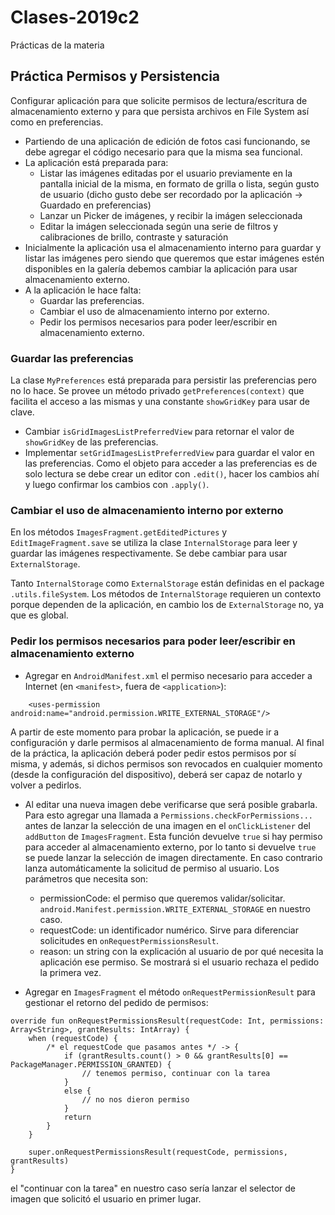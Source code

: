 # Clases-2019c2
Prácticas de la materia

## Práctica Permisos y Persistencia

Configurar aplicación para que solicite permisos de lectura/escritura de almacenamiento externo y para que persista archivos en File System así como en preferencias.
* Partiendo de una aplicación de edición de fotos casi funcionando, se debe agregar el código necesario para que la misma sea funcional.
* La aplicación está preparada para:
  - Listar las imágenes editadas por el usuario previamente en la pantalla inicial de la misma, en formato de grilla o lista, según gusto de usuario (dicho gusto debe ser recordado por la aplicación -> Guardado en preferencias)
  - Lanzar un Picker de imágenes, y recibir la imágen seleccionada
  - Editar la imágen seleccionada según una serie de filtros y calibraciones de brillo, contraste y saturación
* Inicialmente la aplicación usa el almacenamiento interno para guardar y listar las imágenes pero siendo que queremos que estar imágenes estén disponibles en la galería debemos cambiar la aplicación para usar almacenamiento externo.
* A la aplicación le hace falta:
  - Guardar las preferencias.
  - Cambiar el uso de almacenamiento interno por externo.
  - Pedir los permisos necesarios para poder leer/escribir en almacenamiento externo.

### Guardar las preferencias
La clase `MyPreferences` está preparada para persistir las preferencias pero no lo hace. Se provee un método privado `getPreferences(context)` que facilita el acceso a las mismas y una constante `showGridKey` para usar de clave.
* Cambiar `isGridImagesListPreferredView` para retornar el valor de `showGridKey` de las preferencias.
* Implementar `setGridImagesListPreferredView` para guardar el valor en las preferencias.
Como el objeto para acceder a las preferencias es de solo lectura se debe crear un editor con `.edit()`, hacer los cambios ahí y luego confirmar los cambios con `.apply()`.  

### Cambiar el uso de almacenamiento interno por externo

En los métodos `ImagesFragment.getEditedPictures` y `EditImageFragment.save` se utiliza la clase `InternalStorage` para leer y guardar las imágenes respectivamente. Se debe cambiar para usar `ExternalStorage`.

Tanto `InternalStorage` como `ExternalStorage` están definidas en el package `.utils.fileSystem`. Los métodos de `InternalStorage` requieren un contexto porque dependen de la aplicación, en cambio los de `ExternalStorage` no, ya que es global.


### Pedir los permisos necesarios para poder leer/escribir en almacenamiento externo
* Agregar en `AndroidManifest.xml` el permiso necesario para acceder a Internet (en `<manifest>`, fuera de `<application>`):
```
    <uses-permission android:name="android.permission.WRITE_EXTERNAL_STORAGE"/>
```
A partir de este momento para probar la aplicación, se puede ir a configuración y darle permisos al almacenamiento de forma manual. Al final de la práctica, la aplicación deberá poder pedir estos permisos por sí misma, y además, si dichos permisos son revocados en cualquier momento (desde la configuración del dispositivo), deberá ser capaz de notarlo y volver a pedirlos.
* Al editar una nueva imagen debe verificarse que será posible grabarla. Para esto agregar una llamada a ```Permissions.checkForPermissions...``` antes de lanzar la selección de una imagen en el `onClickListener` del `addButton` de `ImagesFragment`. Esta función devuelve `true` si hay permiso para acceder al almacenamiento externo, por lo tanto si devuelve `true` se puede lanzar la selección de imagen directamente. En caso contrario lanza automáticamente la solicitud de permiso al usuario. Los parámetros que necesita son:
    + permissionCode: el permiso que queremos validar/solicitar. `android.Manifest.permission.WRITE_EXTERNAL_STORAGE` en nuestro caso.
    + requestCode: un identificador numérico. Sirve para diferenciar solicitudes en `onRequestPermissionsResult`.
    + reason: un string con la explicación al usuario de por qué necesita la aplicación ese permiso. Se mostrará si el usuario rechaza el pedido la primera vez.

* Agregar en `ImagesFragment` el método `onRequestPermissionResult` para gestionar el retorno del pedido de permisos:
```
override fun onRequestPermissionsResult(requestCode: Int, permissions: Array<String>, grantResults: IntArray) {
    when (requestCode) {
        /* el requestCode que pasamos antes */ -> {
            if (grantResults.count() > 0 && grantResults[0] == PackageManager.PERMISSION_GRANTED) {
                // tenemos permiso, continuar con la tarea
            }
            else {
                // no nos dieron permiso
            }
            return
        }
    }

    super.onRequestPermissionsResult(requestCode, permissions, grantResults)
}
```
el "continuar con la tarea" en nuestro caso sería lanzar el selector de imagen que solicitó el usuario en primer lugar.